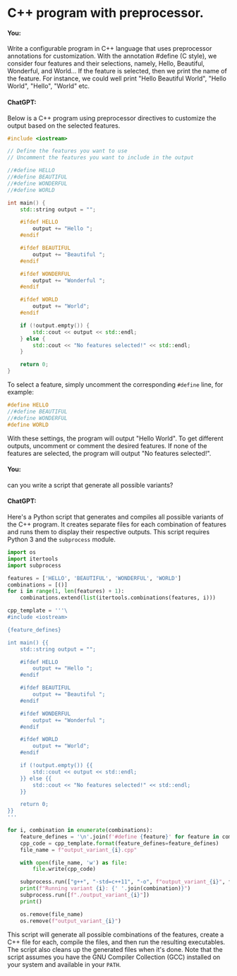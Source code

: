 # C++ program with preprocessor.

#### You:
Write a configurable program in C++ language that uses preprocessor annotations for customization. With the annotation #define (C style), we consider four features and their selections, namely, Hello, Beautiful, Wonderful, and World... If the feature is selected, then we print the name of the feature. For instance, we could well print "Hello Beautiful World", "Hello World", "Hello", "World" etc.

#### ChatGPT:
Below is a C++ program using preprocessor directives to customize the output based on the selected features.

```cpp
#include <iostream>

// Define the features you want to use
// Uncomment the features you want to include in the output

//#define HELLO
//#define BEAUTIFUL
//#define WONDERFUL
//#define WORLD

int main() {
    std::string output = "";

    #ifdef HELLO
        output += "Hello ";
    #endif

    #ifdef BEAUTIFUL
        output += "Beautiful ";
    #endif

    #ifdef WONDERFUL
        output += "Wonderful ";
    #endif

    #ifdef WORLD
        output += "World";
    #endif

    if (!output.empty()) {
        std::cout << output << std::endl;
    } else {
        std::cout << "No features selected!" << std::endl;
    }

    return 0;
}
```

To select a feature, simply uncomment the corresponding `#define` line, for example:

```cpp
#define HELLO
//#define BEAUTIFUL
//#define WONDERFUL
#define WORLD
```

With these settings, the program will output "Hello World". To get different outputs, uncomment or comment the desired features. If none of the features are selected, the program will output "No features selected!".


#### You:
can you write a script that generate all possible variants?

#### ChatGPT:
Here's a Python script that generates and compiles all possible variants of the C++ program. It creates separate files for each combination of features and runs them to display their respective outputs. This script requires Python 3 and the `subprocess` module.

```python
import os
import itertools
import subprocess

features = ['HELLO', 'BEAUTIFUL', 'WONDERFUL', 'WORLD']
combinations = [()]
for i in range(1, len(features) + 1):
    combinations.extend(list(itertools.combinations(features, i)))

cpp_template = '''\
#include <iostream>

{feature_defines}

int main() {{
    std::string output = "";

    #ifdef HELLO
        output += "Hello ";
    #endif

    #ifdef BEAUTIFUL
        output += "Beautiful ";
    #endif

    #ifdef WONDERFUL
        output += "Wonderful ";
    #endif

    #ifdef WORLD
        output += "World";
    #endif

    if (!output.empty()) {{
        std::cout << output << std::endl;
    }} else {{
        std::cout << "No features selected!" << std::endl;
    }}

    return 0;
}}
'''

for i, combination in enumerate(combinations):
    feature_defines = '\n'.join(f'#define {feature}' for feature in combination)
    cpp_code = cpp_template.format(feature_defines=feature_defines)
    file_name = f"output_variant_{i}.cpp"

    with open(file_name, 'w') as file:
        file.write(cpp_code)

    subprocess.run(["g++", "-std=c++11", "-o", f"output_variant_{i}", file_name])
    print(f"Running variant {i}: {' '.join(combination)}")
    subprocess.run([f"./output_variant_{i}"])
    print()

    os.remove(file_name)
    os.remove(f"output_variant_{i}")
```

This script will generate all possible combinations of the features, create a C++ file for each, compile the files, and then run the resulting executables. The script also cleans up the generated files when it's done. Note that the script assumes you have the GNU Compiler Collection (GCC) installed on your system and available in your `PATH`.
